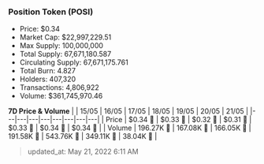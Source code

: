 
  ### Position Token (POSI)
  - Price: $0.34
  - Market Cap: $22,997,229.51
  - Max Supply: 100,000,000
  - Total Supply: 67,671,180.587
  - Circulating Supply: 67,671,175.761
  - Total Burn: 4.827
  - Holders: 407,320
  - Transactions: 4,806,922
  - Volume: $361,745,970.46

  **7D Price & Volume**
  | | 15&#x2F;05 | 16&#x2F;05 | 17&#x2F;05 | 18&#x2F;05 | 19&#x2F;05 | 20&#x2F;05 | 21&#x2F;05 |
  |---|---|---|---|---|---|---|---|
  | Price | $0.34 🚀 | $0.33 🔻 | $0.32 🔻 | $0.31 🔻 | $0.33 🚀 | $0.34 🚀 | $0.34 🚀 |
  | Volume | 196.27K 🔻 | 167.08K 🔻 | 166.05K 🔻 | 191.58K 🚀 | 543.76K 🚀 | 349.11K 🔻 | 38.04K 🔻 |

  > updated_at: May 21, 2022 6:11 AM
